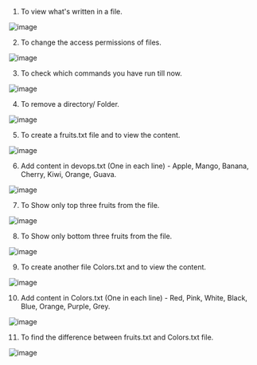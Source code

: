 1. To view what's written in a file.

![image](https://github.com/ramnaniakshay/90DaysOfDevOps/assets/60702445/e3b2ef25-471e-4aa3-9f86-56faf159901c)

2. To change the access permissions of files.

![image](https://github.com/ramnaniakshay/90DaysOfDevOps/assets/60702445/6462f264-ba51-4381-adad-043a61c5bf7e)

3. To check which commands you have run till now.

![image](https://github.com/ramnaniakshay/90DaysOfDevOps/assets/60702445/f6fc24ba-5ca1-4cbd-b68a-c0091035f3f8)

4. To remove a directory/ Folder.

![image](https://github.com/ramnaniakshay/90DaysOfDevOps/assets/60702445/59a0c012-fda7-4f17-af3b-c611d150465f)

5. To create a fruits.txt file and to view the content.

![image](https://github.com/ramnaniakshay/90DaysOfDevOps/assets/60702445/2e06f708-e073-4113-82b6-7e776bb965e4)

6. Add content in devops.txt (One in each line) - Apple, Mango, Banana, Cherry, Kiwi, Orange, Guava.

![image](https://github.com/ramnaniakshay/90DaysOfDevOps/assets/60702445/e1c203f1-c9ba-4ace-b9c5-9300a776de7b)

7. To Show only top three fruits from the file.

![image](https://github.com/ramnaniakshay/90DaysOfDevOps/assets/60702445/8c23403a-cd50-49e7-b557-96636853b9a3)

8. To Show only bottom three fruits from the file.

![image](https://github.com/ramnaniakshay/90DaysOfDevOps/assets/60702445/4d4c91fe-9501-4f94-aed0-d39409329d70)

9. To create another file Colors.txt and to view the content.

![image](https://github.com/ramnaniakshay/90DaysOfDevOps/assets/60702445/1a9fc1ed-d3c3-4f2f-bd7d-0a35ef298607)

10. Add content in Colors.txt (One in each line) - Red, Pink, White, Black, Blue, Orange, Purple, Grey.

![image](https://github.com/ramnaniakshay/90DaysOfDevOps/assets/60702445/7f2b65e2-0e20-45ec-8860-2160a236077e)

11. To find the difference between fruits.txt and Colors.txt file.

![image](https://github.com/ramnaniakshay/90DaysOfDevOps/assets/60702445/606250e8-5231-4541-af68-9340aa3c0159)
